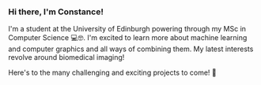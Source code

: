 ### Hi there, I'm Constance!

I'm a student at the University of Edinburgh powering through my MSc in Computer Science 💻🤓.
I'm excited to learn more about machine learning and computer graphics and all ways of combining them. My latest interests revolve around biomedical imaging!  

Here's to the many challenging and exciting projects to come! 🥳
<!--
**constancefr/constancefr** is a ✨ _special_ ✨ repository because its `README.md` (this file) appears on your GitHub profile.

Here are some ideas to get you started:

- 🔭 I’m currently working on ...
- 🌱 I’m currently learning ...
- 👯 I’m looking to collaborate on ...
- 🤔 I’m looking for help with ...
- 💬 Ask me about ...
- 📫 How to reach me: ...
- 😄 Pronouns: ...
- ⚡ Fun fact: ...
-->
